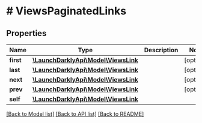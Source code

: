# # ViewsPaginatedLinks

## Properties

Name | Type | Description | Notes
------------ | ------------- | ------------- | -------------
**first** | [**\LaunchDarklyApi\Model\ViewsLink**](ViewsLink.md) |  | [optional]
**last** | [**\LaunchDarklyApi\Model\ViewsLink**](ViewsLink.md) |  | [optional]
**next** | [**\LaunchDarklyApi\Model\ViewsLink**](ViewsLink.md) |  | [optional]
**prev** | [**\LaunchDarklyApi\Model\ViewsLink**](ViewsLink.md) |  | [optional]
**self** | [**\LaunchDarklyApi\Model\ViewsLink**](ViewsLink.md) |  |

[[Back to Model list]](../../README.md#models) [[Back to API list]](../../README.md#endpoints) [[Back to README]](../../README.md)

